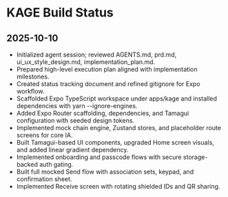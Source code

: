 # KAGE Build Status

## 2025-10-10
- Initialized agent session; reviewed AGENTS.md, prd.md, ui_ux_style_design.md, implementation_plan.md.
- Prepared high-level execution plan aligned with implementation milestones.
- Created status tracking document and refined gitignore for Expo workflow.
- Scaffolded Expo TypeScript workspace under apps/kage and installed dependencies with yarn --ignore-engines.
- Added Expo Router scaffolding, dependencies, and Tamagui configuration with seeded design tokens.
- Implemented mock chain engine, Zustand stores, and placeholder route screens for core IA.
- Built Tamagui-based UI components, upgraded Home screen visuals, and added linear gradient dependency.
- Implemented onboarding and passcode flows with secure storage-backed auth gating.
- Built full mocked Send flow with association sets, keypad, and confirmation sheet.
- Implemented Receive screen with rotating shielded IDs and QR sharing.


